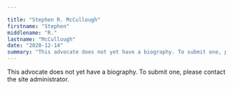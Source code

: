 ```yaml
---

title: "Stephen R. McCullough"
firstname: "Stephen"
middlename: "R."
lastname: "McCullough"
date: "2020-12-14"
summary: "This advocate does not yet have a biography. To submit one, please contact the site administrator."
---
```

This advocate does not yet have a biography. To submit one, please contact the site administrator.

